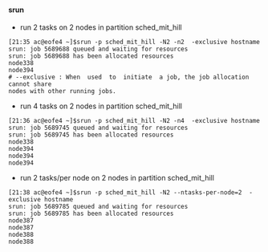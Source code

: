 #### srun

* run 2 tasks on 2 nodes in partition sched_mit_hill 
```
[21:35 ac@eofe4 ~]$srun -p sched_mit_hill -N2 -n2  -exclusive hostname
srun: job 5689688 queued and waiting for resources
srun: job 5689688 has been allocated resources
node338
node394
# --exclusive : When  used  to  initiate  a job, the job allocation cannot share 
nodes with other running jobs. 

```
* run 4 tasks on 2 nodes  in partition sched_mit_hill  

```
[21:36 ac@eofe4 ~]$srun -p sched_mit_hill -N2 -n4  -exclusive hostname
srun: job 5689745 queued and waiting for resources
srun: job 5689745 has been allocated resources
node338
node394
node394
node394
```

* run 2 tasks/per node on 2 nodes  in partition sched_mit_hill  
```
[21:38 ac@eofe4 ~]$srun -p sched_mit_hill -N2 --ntasks-per-node=2  -exclusive hostname
srun: job 5689785 queued and waiting for resources
srun: job 5689785 has been allocated resources
node387
node387
node388
node388

```
